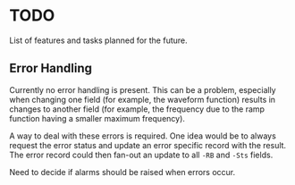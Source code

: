 TODO
====

List of features and tasks planned for the future.

## Error Handling

Currently no error handling is present. This can be a problem, especially when
changing one field (for example, the waveform function) results in changes to
another field (for example, the frequency due to the ramp function having a
smaller maximum frequency).

A way to deal with these errors is required. One idea would be to always request
the error status and update an error specific record with the result. The error
record could then fan-out an update to all `-RB` and `-Sts` fields.

Need to decide if alarms should be raised when errors occur.

